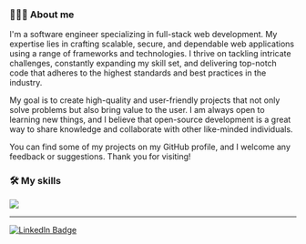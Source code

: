 
### 👨🏻‍💻 About me
I'm a software engineer specializing in full-stack web development. My expertise lies in crafting scalable, secure, and dependable web applications using a range of frameworks and technologies. I thrive on tackling intricate challenges, constantly expanding my skill set, and delivering top-notch code that adheres to the highest standards and best practices in the industry.

My goal is to create high-quality and user-friendly projects that not only solve problems but also bring value to the user. I am always open to learning new things, and I believe that open-source development is a great way to share knowledge and collaborate with other like-minded individuals.

You can find some of my projects on my GitHub profile, and I welcome any feedback or suggestions. Thank you for visiting!

### 🛠️ My skills
<img src="https://skillicons.dev/icons?i=html,css,js,c,cpp,python,typescript,react,vue,nuxt,tailwindcss,bootstrap,express,nodejs,mongodb,postgres,netlify,vercel,heroku,tensorflow,postman&perline=7" />

----------
<p align="left">
   <a href="https://www.linkedin.com/in/dsbalico" target="_blank">
    <img src="https://img.shields.io/badge/Linkedin-blue?style=for-the-badge&logo=linkedln&logoColor=white" alt="Linkedln Badge"/>
  </a>
</p>
